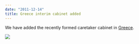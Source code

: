 ```yaml
---
date: "2011-12-14"
title: Greece interim cabinet added
---
```


We have added the recently formed caretaker cabinet in [Greece](http://dev.parlgov.org/data/grc/cabinet-party/2011-11-11/).

![](/images/parliament-sweden.jpg)

